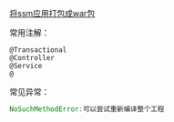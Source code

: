 [将ssm应用打包成war包](https://blog.csdn.net/sandman_13/article/details/79060936?utm_source=distribute.pc_relevant.none-task)

常用注解：

```
@Transactional 
@Controller
@Service
@
```

常见异常：

```java
NoSuchMethodError:可以尝试重新编译整个工程
```

